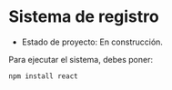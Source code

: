 <h1> Sistema de registro</h1>

- Estado de proyecto: En construcción.

Para ejecutar el sistema, debes poner:

```npm install react``` 
